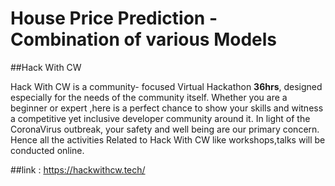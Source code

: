 # House Price Prediction - Combination of various Models

##Hack With CW

Hack With CW is a community- focused Virtual Hackathon **36hrs**, designed especially for the needs of the community itself. Whether you are a beginner or expert ,here is a perfect chance to show your skills and witness a competitive yet inclusive developer community around it. In light of the CoronaVirus outbreak, your safety and well being are our primary concern. Hence all the activities Related to Hack With CW like workshops,talks will be conducted online.

##link : https://hackwithcw.tech/
